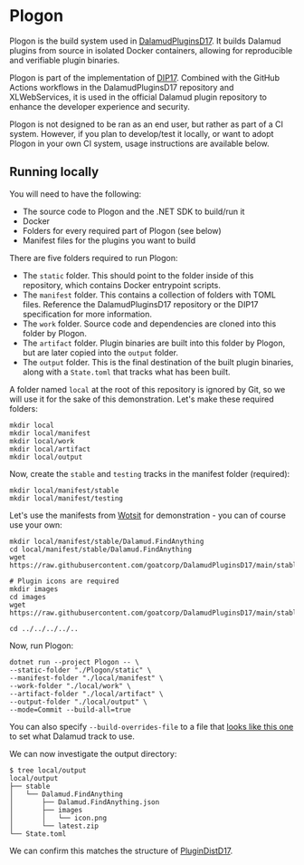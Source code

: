 ﻿# Plogon

Plogon is the build system used in [DalamudPluginsD17](https://github.com/goatcorp/DalamudPluginsD17). It builds Dalamud plugins from source in isolated Docker containers, allowing for reproducible and verifiable plugin binaries.

Plogon is part of the implementation of [DIP17](https://github.com/goatcorp/DIPs/blob/main/text/17-automated-build-and-submit-pipeline.md). Combined with the GitHub Actions workflows in the DalamudPluginsD17 repository and XLWebServices, it is used in the official Dalamud plugin repository to enhance the developer experience and security.

Plogon is not designed to be ran as an end user, but rather as part of a CI system. However, if you plan to develop/test it locally, or want to adopt Plogon in your own CI system, usage instructions are available below.

## Running locally

You will need to have the following:

- The source code to Plogon and the .NET SDK to build/run it
- Docker
- Folders for every required part of Plogon (see below)
- Manifest files for the plugins you want to build

There are five folders required to run Plogon:

- The `static` folder. This should point to the folder inside of this repository, which contains Docker entrypoint scripts.
- The `manifest` folder. This contains a collection of folders with TOML files. Reference the DalamudPluginsD17 repository or the DIP17 specification for more information.
- The `work` folder. Source code and dependencies are cloned into this folder by Plogon.
- The `artifact` folder. Plugin binaries are built into this folder by Plogon, but are later copied into the `output` folder.
- The `output` folder. This is the final destination of the built plugin binaries, along with a `State.toml` that tracks what has been built.

A folder named `local` at the root of this repository is ignored by Git, so we will use it for the sake of this demonstration. Let's make these required folders:

```shell
mkdir local
mkdir local/manifest
mkdir local/work
mkdir local/artifact
mkdir local/output
```

Now, create the `stable` and `testing` tracks in the manifest folder (required):

```shell
mkdir local/manifest/stable
mkdir local/manifest/testing
```

Let's use the manifests from [Wotsit](https://github.com/goatcorp/DalamudPluginsD17/tree/main/stable/Dalamud.FindAnything) for demonstration - you can of course use your own:

```shell
mkdir local/manifest/stable/Dalamud.FindAnything
cd local/manifest/stable/Dalamud.FindAnything
wget https://raw.githubusercontent.com/goatcorp/DalamudPluginsD17/main/stable/Dalamud.FindAnything/manifest.toml

# Plugin icons are required
mkdir images
cd images
wget https://raw.githubusercontent.com/goatcorp/DalamudPluginsD17/main/stable/Dalamud.FindAnything/images/icon.png

cd ../../../../..
```

Now, run Plogon:

```shell
dotnet run --project Plogon -- \
--static-folder "./Plogon/static" \
--manifest-folder "./local/manifest" \
--work-folder "./local/work" \
--artifact-folder "./local/artifact" \
--output-folder "./local/output" \
--mode=Commit --build-all=true
```

You can also specify `--build-overrides-file` to a file that [looks like this one](https://github.com/goatcorp/DalamudPluginsD17/blob/main/overrides.toml) to set what Dalamud track to use.

We can now investigate the output directory:

```shell
$ tree local/output
local/output
├── stable
│   └── Dalamud.FindAnything
│       ├── Dalamud.FindAnything.json
│       ├── images
│       │   └── icon.png
│       └── latest.zip
└── State.toml
```

We can confirm this matches the structure of [PluginDistD17](https://github.com/goatcorp/PluginDistD17).
